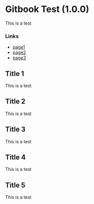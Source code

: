 # Gitbook Test \(1.0.0\)

This is a test

### Links

* [page1](page1.md)
* [page2](page2.md)
* [page3](page3.md)

## Title 1

This is a test

## Title 2

This is a test

## Title 3

This is a test

## Title 4

This is a test

## Title 5

This is a test

